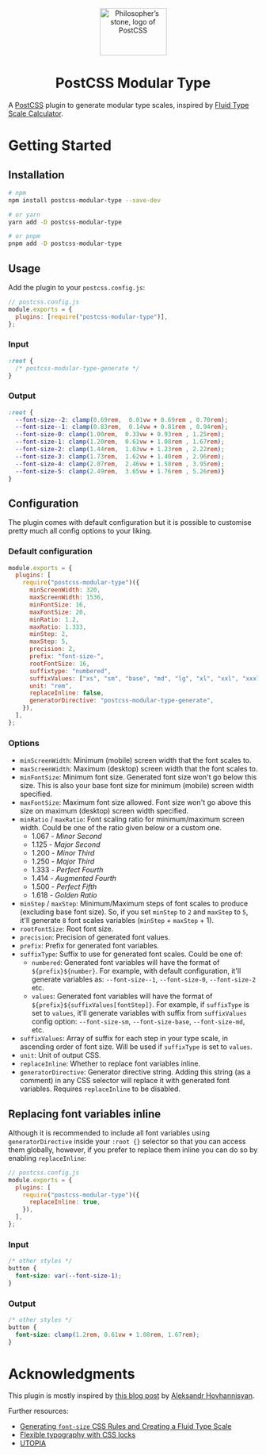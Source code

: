 <div align="center">
<img width="135" height="95" title="Philosopher’s stone, logo of PostCSS" src="https://postcss.org/logo-leftp.svg">
<h1>PostCSS Modular Type</h1>
</div>

A [PostCSS](https://github.com/postcss) plugin to generate modular type scales, inspired by [Fluid Type Scale Calculator](https://www.fluid-type-scale.com/).

# Getting Started

## Installation

```bash
# npm
npm install postcss-modular-type --save-dev

# or yarn
yarn add -D postcss-modular-type

# or pnpm
pnpm add -D postcss-modular-type
```

## Usage

Add the plugin to your `postcss.config.js`:

```javascript
// postcss.config.js
module.exports = {
  plugins: [require("postcss-modular-type")],
};
```

### Input

```css
:root {
  /* postcss-modular-type-generate */
}
```

### Output

```css
:root {
  --font-size--2: clamp(0.69rem,  0.01vw + 0.69rem , 0.70rem);
  --font-size--1: clamp(0.83rem,  0.14vw + 0.81rem , 0.94rem);
  --font-size-0: clamp(1.00rem,  0.33vw + 0.93rem , 1.25rem);
  --font-size-1: clamp(1.20rem,  0.61vw + 1.08rem , 1.67rem);
  --font-size-2: clamp(1.44rem,  1.03vw + 1.23rem , 2.22rem);
  --font-size-3: clamp(1.73rem,  1.62vw + 1.40rem , 2.96rem);
  --font-size-4: clamp(2.07rem,  2.46vw + 1.58rem , 3.95rem);
  --font-size-5: clamp(2.49rem,  3.65vw + 1.76rem , 5.26rem)}
}
```

## Configuration

The plugin comes with default configuration but it is possible to customise pretty much all config options to your liking.

### Default configuration

```javascript
module.exports = {
  plugins: [
    require("postcss-modular-type")({
      minScreenWidth: 320,
      maxScreenWidth: 1536,
      minFontSize: 16,
      maxFontSize: 20,
      minRatio: 1.2,
      maxRatio: 1.333,
      minStep: 2,
      maxStep: 5,
      precision: 2,
      prefix: "font-size-",
      rootFontSize: 16,
      suffixtype: "numbered",
      suffixValues: ["xs", "sm", "base", "md", "lg", "xl", "xxl", "xxxl"],
      unit: "rem",
      replaceInline: false,
      generatorDirective: "postcss-modular-type-generate",
    }),
  ],
};
```

### Options

- `minScreenWidth`: Minimum (mobile) screen width that the font scales to.
- `maxScreenWidth`: Maximum (desktop) screen width that the font scales to.
- `minFontSize`: Minimum font size. Generated font size won't go below this size. This is also your base font size for minimum (mobile) screen width specified.
- `maxFontSize`: Maximum font size allowed. Font size won't go above this size on maximum (desktop) screen width specified.
- `minRatio` / `maxRatio`: Font scaling ratio for minimum/maximum screen width. Could be one of the ratio given below or a custom one.
  - 1.067 - _Minor Second_
  - 1.125 - _Major Second_
  - 1.200 - _Minor Third_
  - 1.250 - _Major Third_
  - 1.333 - _Perfect Fourth_
  - 1.414 - _Augmented Fourth_
  - 1.500 - _Perfect Fifth_
  - 1.618 - _Golden Ratio_
- `minStep` / `maxStep`: Minimum/Maximum steps of font scales to produce (excluding base font size). So, if you set `minStep` to `2` and `maxStep` to `5`, it'll generate `8` font scales variables (`minStep` + `maxStep` + 1).
- `rootFontSize`: Root font size.
- `precision`: Precision of generated font values.
- `prefix`: Prefix for generated font variables.
- `suffixType`: Suffix to use for generated font scales. Could be one of:
  - `numbered`: Generated font variables will have the format of `${prefix}${number}`. For example, with default configuration, it'll generate variables as: `--font-size--1`, `--font-size-0`, `--font-size-2` etc.
  - `values`: Generated font variables will have the format of `${prefix}${suffixValues[fontStep]}`. For example, if `suffixType` is set to `values`, it'll generate variables with suffix from `suffixValues` config option: `--font-size-sm`, `--font-size-base`, `--font-size-md`, etc.
- `suffixValues`: Array of suffix for each step in your type scale, in ascending order of font size. Will be used if `suffixType` is set to `values`.
- `unit`: Unit of output CSS.
- `replaceInline`: Whether to replace font variables inline.
- `generatorDirective`: Generator directive string. Adding this string (as a comment) in any CSS selector will replace it with generated font variables. Requires `replaceInline` to be disabled.

## Replacing font variables inline

Although it is recommended to include all font variables using `generatorDirective` inside your `:root {}` selector so that you can access them globally, however, if you prefer to replace them inline you can do so by enabling `replaceInline`:

```javascript
// postcss.config.js
module.exports = {
  plugins: [
    require("postcss-modular-type")({
      replaceInline: true,
    }),
  ],
};
```

### Input

```css
/* other styles */
button {
  font-size: var(--font-size-1);
}
```

### Output

```css
/* other styles */
button {
  font-size: clamp(1.2rem, 0.61vw + 1.08rem, 1.67rem);
}
```

# Acknowledgments

This plugin is mostly inspired by [this blog post](https://www.aleksandrhovhannisyan.com/blog/fluid-type-scale-with-css-clamp/) by [Aleksandr Hovhannisyan](https://github.com/AleksandrHovhannisyan).

Further resources:

- [Generating `font-size` CSS Rules and Creating a Fluid Type Scale](https://moderncss.dev/generating-font-size-css-rules-and-creating-a-fluid-type-scale/)
- [Flexible typography with CSS locks](https://blog.typekit.com/2016/08/17/flexible-typography-with-css-locks/)
- [UTOPIA](https://utopia.fyi/)
